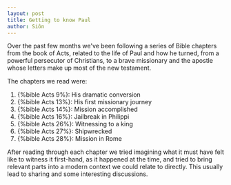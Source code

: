 ```yaml
---
layout: post
title: Getting to know Paul
author: Siôn
---
```


Over the past few months we've been following a series of Bible chapters from the book of Acts, related to the life of Paul and how he turned, from a powerful persecutor of Christians, to a brave missionary and the apostle whose letters make up most of the new testament.

The chapters we read were:

1. {%bible Acts 9%}: His dramatic conversion
2. {%bible Acts 13%}: His first missionary journey
3. {%bible Acts 14%}: Mission accomplished
4. {%bible Acts 16%}: Jailbreak in Philippi
5. {%bible Acts 26%}: Witnessing to a king
6. {%bible Acts 27%}: Shipwrecked
7. {%bible Acts 28%}: Mission in Rome

After reading through each chapter we tried imagining what it must have felt like to witness it first-hand, as it happened at the time, and tried to bring relevant parts into a modern context we could relate to directly.  This usually lead to sharing and some interesting discussions.
